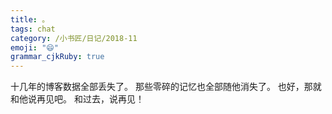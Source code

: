 ```yaml
---
title: 。
tags: chat
category: /小书匠/日记/2018-11
emoji: "😄"
grammar_cjkRuby: true
---
```



十几年的博客数据全部丢失了。
那些零碎的记忆也全部随他消失了。
也好，那就和他说再见吧。
和过去，说再见！
